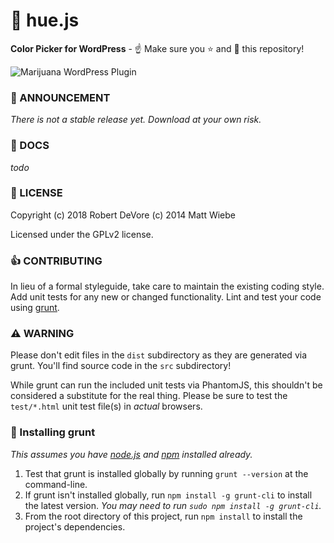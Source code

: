 # :art: hue.js

**Color Picker for WordPress** - :point_up: Make sure you :star: and :eyes: this repository!

![Marijuana WordPress Plugin](https://www.wpdispensary.com/wp-content/uploads/2018/03/wpd-github-readme.jpg)

### :mega: ANNOUNCEMENT

*There is not a stable release yet. Download at your own risk.*

### :book: DOCS

*todo*

### :memo: LICENSE

Copyright (c) 2018 Robert DeVore (c) 2014 Matt Wiebe

Licensed under the GPLv2 license.

### :+1: CONTRIBUTING

In lieu of a formal styleguide, take care to maintain the existing coding style. Add unit tests for any new or changed functionality. Lint and test your code using [grunt](https://github.com/cowboy/grunt).

### :warning: WARNING

Please don't edit files in the `dist` subdirectory as they are generated via grunt. You'll find source code in the `src` subdirectory!

While grunt can run the included unit tests via PhantomJS, this shouldn't be considered a substitute for the real thing. Please be sure to test the `test/*.html` unit test file(s) in _actual_ browsers.

### :memo: Installing grunt

_This assumes you have [node.js](http://nodejs.org/) and [npm](http://npmjs.org/) installed already._

1. Test that grunt is installed globally by running `grunt --version` at the command-line.
2. If grunt isn't installed globally, run `npm install -g grunt-cli` to install the latest version. _You may need to run `sudo npm install -g grunt-cli`._
3. From the root directory of this project, run `npm install` to install the project's dependencies.
